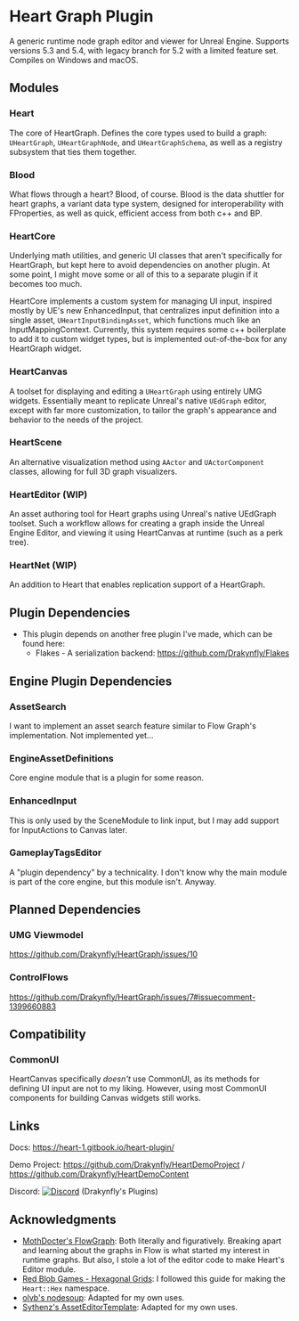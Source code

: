 # Heart Graph Plugin
A generic runtime node graph editor and viewer for Unreal Engine.
Supports versions 5.3 and 5.4, with legacy branch for 5.2 with a limited feature set.
Compiles on Windows and macOS.

## Modules
### Heart
The core of HeartGraph. Defines the core types used to build a graph: `UHeartGraph`, `UHeartGraphNode`, and `UHeartGraphSchema`, as well as a registry subsystem that ties them together.

### Blood
What flows through a heart? Blood, of course. Blood is the data shuttler for heart graphs, a variant data type system, designed for interoperability with FProperties, as well as quick, efficient access from both c++ and BP.

### HeartCore
Underlying math utilities, and generic UI classes that aren't specifically for HeartGraph, but kept here to avoid dependencies on another plugin. At some point, I might move some or all of this to a separate plugin if it becomes too much.

HeartCore implements a custom system for managing UI input, inspired mostly by UE's new EnhancedInput, that centralizes input definition into a single asset, `UHeartInputBindingAsset`, which functions much like an InputMappingContext.
Currently, this system requires some c++ boilerplate to add it to custom widget types, but is implemented out-of-the-box for any HeartGraph widget.

### HeartCanvas
A toolset for displaying and editing a `UHeartGraph` using entirely UMG widgets. Essentially meant to replicate Unreal's native `UEdGraph` editor, except with far more customization, to tailor the graph's appearance and behavior to the needs of the project.

### HeartScene
An alternative visualization method using `AActor` and `UActorComponent` classes, allowing for full 3D graph visualizers.

### HeartEditor (WIP)
An asset authoring tool for Heart graphs using Unreal's native UEdGraph toolset. Such a workflow allows for creating a graph inside the Unreal Engine Editor, and viewing it using HeartCanvas at runtime (such as a perk tree).

### HeartNet (WIP)
An addition to Heart that enables replication support of a HeartGraph.

## Plugin Dependencies
- This plugin depends on another free plugin I've made, which can be found here:
    - Flakes - A serialization backend: https://github.com/Drakynfly/Flakes

## Engine Plugin Dependencies

### AssetSearch
I want to implement an asset search feature similar to Flow Graph's implementation. Not implemented yet...

### EngineAssetDefinitions
Core engine module that is a plugin for some reason.

### EnhancedInput
This is only used by the SceneModule to link input, but I may add support for InputActions to Canvas later.

### GameplayTagsEditor
A "plugin dependency" by a technicality. I don't know why the main module is part of the core engine, but this module isn't. Anyway.


## Planned Dependencies

### UMG Viewmodel
https://github.com/Drakynfly/HeartGraph/issues/10

### ControlFlows
https://github.com/Drakynfly/HeartGraph/issues/7#issuecomment-1399660883

## Compatibility

### CommonUI
HeartCanvas specifically *doesn't* use CommonUI, as its methods for defining UI input are not to my liking. However, using most CommonUI components for building Canvas widgets still works.

## Links
Docs:         https://heart-1.gitbook.io/heart-plugin/

Demo Project: https://github.com/Drakynfly/HeartDemoProject / https://github.com/Drakynfly/HeartDemoContent

Discord:      [![Discord](https://img.shields.io/discord/996247217314738286.svg?label=&logo=discord&logoColor=ffffff&color=7389D8&labelColor=6A7EC2)](https://discord.gg/AAk9yNwKk8) (Drakynfly's Plugins)

## Acknowledgments

- [MothDocter's FlowGraph](https://github.com/MothCocoon/FlowGraph): Both literally and figuratively. Breaking apart and learning about the graphs in Flow is what started my interest in runtime graphs. But also, I stole a lot of the editor code to make Heart's Editor module.
- [Red Blob Games - Hexagonal Grids](https://www.redblobgames.com/grids/hexagons/): I followed this guide for making the `Heart::Hex` namespace.
- [olvb's nodesoup](https://github.com/olvb/nodesoup): Adapted for my own uses.
- [Sythenz's AssetEditorTemplate](https://github.com/Sythenz/AssetEditorTemplate): Adapted for my own uses.